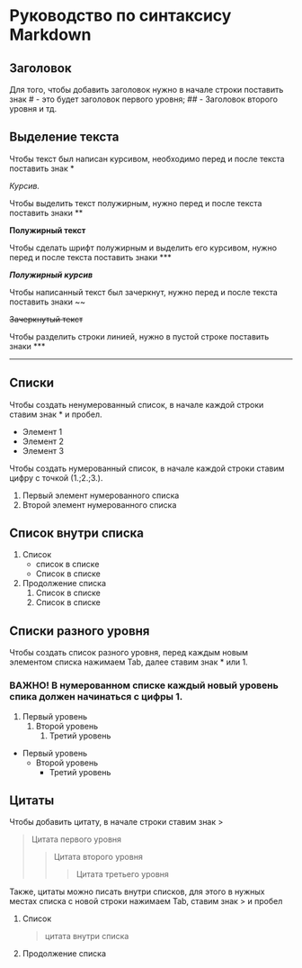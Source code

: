 # Руководство по синтаксису Markdown

## Заголовок

Для того, чтобы добавить заголовок нужно в начале строки поставить знак # - это будет заголовок первого уровня; ## - Заголовок второго уровня и тд.


## Выделение текста

Чтобы текст был написан курсивом, необходимо перед и после текста поставить знак *

*Курсив.*

Чтобы выделить текст полужирным, нужно перед и после текста поставить знаки **

**Полужирный текст**

Чтобы сделать шрифт полужирным и выделить его курсивом, нужно перед и после текста поставить знаки ***

***Полужирный курсив***

Чтобы написанный текст был зачеркнут, нужно перед и после текста поставить знаки ~~

~~Зачеркнутый текст~~

Чтобы разделить строки линией, нужно в пустой строке поставить знаки ***

***

## Списки

Чтобы создать ненумерованный список, в начале каждой строки ставим знак * и пробел.

* Элемент 1
* Элемент 2
* Элемент 3

Чтобы создать нумерованный список, в начале каждой строки ставим цифру с точкой (1.;2.;3.).

1. Первый элемент нумерованного списка
2. Второй элемент нумерованного списка

## Список внутри списка

1. Список
    * список в списке
    * Список в списке
2. Продолжение списка
    1. Список в списке
    2. Список в списке

## Списки разного уровня

Чтобы создать список разного уровня, перед каждым новым элементом списка нажимаем Tab, далее ставим знак * или 1. 

### **ВАЖНО! В нумерованном списке каждый новый уровень спика должен начинаться с цифры 1.**

1. Первый уровень
    1. Второй уровень
        1. Третий уровень

* Первый уровень
    * Второй уровень
        * Третий уровень

## Цитаты

Чтобы добавить цитату, в начале строки ставим знак >

> Цитата первого уровня
>> Цитата второго уровня
>>> Цитата третьего уровня

Также, цитаты можно писать внутри списков, для этого в нужных местах списка с новой строки нажимаем Tab, ставим знак > и пробел

1. Список 
    > цитата внутри списка
2. Продолжение списка